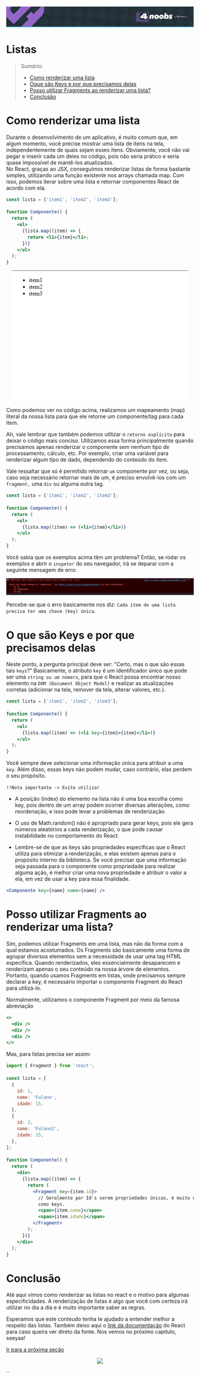 <p align="center">
  <a href="https://github.com/he4rt/4noobs" target="_blank">
    <img src="../../assets/global/header-4noobs.svg">
  </a>
</p>

# Listas

> Sumário:
>
> - [Como renderizar uma lista](#como-renderizar-uma-lista)
> - [Oque são Keys e por que precisamos delas](#o-que-são-keys-e-por-que-precisamos-delas)
> - [Posso utilizar Fragments ao renderizar uma lista?](#posso-utilizar-fragments-ao-renderizar-uma-lista)
> - [Conclusão](#conclusão)

# Como renderizar uma lista

Durante o desenvolvimento de um aplicativo, é muito comum que, em algum momento, você precise mostrar uma lista de itens na tela, independentemente de quais sejam esses itens. Obviamente, você não vai pegar e inserir cada um deles no código, pois não seria prático e seria quase impossível de mantê-los atualizados. <br/>
No React, graças ao JSX, conseguimos renderizar listas de forma bastante simples, utilizando uma função existente nos arrays chamada map. Com isso, podemos iterar sobre uma lista e retornar componentes React de acordo com ela.

```jsx
const lista = ['item1', 'item2', 'item3'];

function Componente() {
  return (
    <ul>
      {lista.map((item) => {
        return <li>{item}</li>;
      })}
    </ul>
  );
}
```

<p align="center">
<img src="../../assets/lists/lists-examples-1.png" alt="resultado do código acima"/>

</p>

Como podemos ver no código acima, realizamos um mapeamento (map) literal da nossa lista para que ele retorne um componente/tag para cada item.

Ah, vale lembrar que também podemos utilizar o `retorno explícito` para deixar o código mais conciso. Utilizamos essa forma principalmente quando precisamos apenas renderizar o componente sem nenhum tipo de processamento, cálculo, etc. Por exemplo, criar uma variável para renderizar algum tipo de dado, dependendo do conteúdo do item. <br/>

Vale ressaltar que só é permitido retornar `um` componente por vez, ou seja, caso seja necessário retornar mais de um, é preciso envolvê-los com um `fragment,` uma `div` ou alguma outra tag.

```jsx
const lista = ['item1', 'item2', 'item3'];

function Componente() {
  return (
    <ul>
      {lista.map((item) => (<li>{item}</li>)}
    </ul>
  );
}
```

Você sabia que os exemplos acima têm um problema? Então, se rodar os exemplos e abrir o `inspetor` do seu navegador, irá se deparar com a seguinte mensagem de erro:

<p align="center">
<img src="../../assets/lists/lists-examples-2.png" alt="resultado do código acima"/>
</p>

Percebe-se que o erro basicamente nos diz: `Cada item de uma lista precisa ter uma chave (key) única`.

# O que são Keys e por que precisamos delas

Neste ponto, a pergunta principal deve ser: "Certo, mas o que são essas tais `keys`?" Basicamente, o atributo `key` é um identificador único que pode ser uma `string ou um número`, para que o React possa encontrar nosso elemento na `DOM (Document Object Model)` e realizar as atualizações corretas (adicionar na tela, remover da tela, alterar valores, etc.).

```jsx
const lista = ['item1', 'item2', 'item3'];

function Componente() {
  return (
    <ul>
      {lista.map((item) => (<li key={item}>{item}</li>)}
    </ul>
  );
}
```

Você sempre deve selecionar uma informação única para atribuir a uma `key`. Além disso, essas keys não podem mudar, caso contrário, elas perdem o seu propósito.

`!!Nota importante -> Evite utilizar` <br/>

- A posição (index) do elemento na lista não é uma boa escolha como key, pois dentro de um array podem ocorrer diversas alterações, como reordenação, e isso pode levar a problemas de renderização.

- O uso de Math.random() não é apropriado para gerar keys, pois ele gera números aleatórios a cada renderização, o que pode causar instabilidade no comportamento do React.

- Lembre-se de que as keys são propriedades específicas que o React utiliza para otimizar a renderização, e elas existem apenas para o propósito interno da biblioteca. Se você precisar que uma informação seja passada para o componente como propriedade para realizar alguma ação, é melhor criar uma nova propriedade e atribuir o valor a ela, em vez de usar a key para essa finalidade.

```jsx
<Componente key={name} name={name} />
```

# Posso utilizar Fragments ao renderizar uma lista?

Sim, podemos utilizar Fragments em uma lista, mas não da forma com a qual estamos acostumados. Os Fragments são basicamente uma forma de agrupar diversos elementos sem a necessidade de usar uma tag HTML específica. Quando renderizados, eles essencialmente desaparecem e renderizam apenas o seu conteúdo na nossa árvore de elementos. Portanto, quando usamos Fragments em listas, onde precisamos sempre declarar a key, é necessário importar o componente Fragment do React para utilizá-lo.

Normalmente, utilizamos o componente Fragment por meio da famosa abreviação

```jsx
<>
  <div />
  <div />
  <div />
</>
```

Mas, para listas precisa ser assim:

```jsx
import { Fragment } from 'react';

const lista = [
  {
    id: 1,
    name: 'Fulano',
    idade: 15,
  },
  {
    id: 2,
    name: 'Fulano2',
    idade: 15,
  },
];

function Componente() {
  return (
    <div>
      {lista.map((item) => {
        return (
          <Fragment key={item.id}>
            // Geralmente por Id`s serem propriedades únicas, é muito utilizado
            como keys.
            <span>{item.name}</span>
            <span>{item.idade}</span>
          </Fragment>
        );
      })}
    </div>
  );
}
```

# Conclusão

Até aqui vimos como renderizar as listas no react e o motivo para algumas especificidades.
A renderização de listas é algo que você com certeza irá utilizar no dia a dia e é muito importante saber as regras. <br/>

Esperamos que este conteudo tenha te ajudado a entender melhor a respeito das listas. Também deixo aqui o [link da documentação](https://react.dev/learn/rendering-lists#challenges) do React para caso queira ver direto da fonte.
Nos vemos no próximo capitulo, seeyaa!

[Ir para a próxima seção](./7-Manipulando%20Eventos.md)

<p align="center">
  <a href="https://github.com/he4rt/4noobs" target="_blank">
    <img src="../../assets/global/footer-4noobs.svg" width="380">
  </a>
</p>

``
